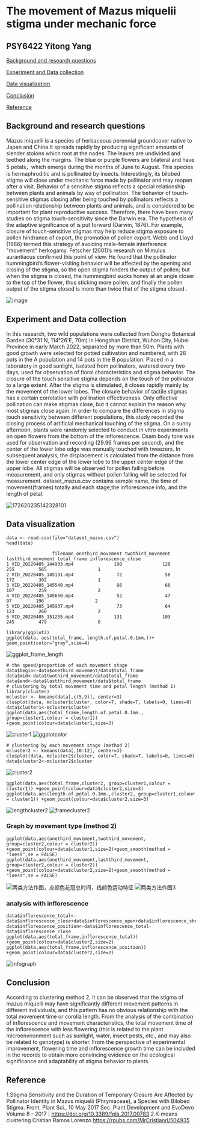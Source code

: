 
# The movement of Mazus miquelii stigma under mechanic force
## PSY6422 Yitong Yang 
[Background and research questions](https://github.com/shenyuan27/PSY6422YitongYang_Mazus-miquelii/blob/main/README.md#background-and-research-questions)

[Experiment and Data collection](https://github.com/shenyuan27/PSY6422YitongYang_Mazus-miquelii/blob/main/README.md#experiment-and-data-collection)

[Data visualization](https://github.com/shenyuan27/PSY6422YitongYang_Mazus-miquelii/blob/main/README.md#data-visualization)

[Conclusion](https://github.com/shenyuan27/PSY6422YitongYang_Mazus-miquelii/blob/main/README.md#conclusion)

[Reference](https://github.com/shenyuan27/PSY6422YitongYang_Mazus-miquelii/blob/main/README.md#reference)
## Background and research questions
Mazus miquelii is a species of herbaceous perennial groundcover native to Japan and China.It spreads rapidly by producing significant amounts of slender stolons which root at the nodes. The leaves are undivided and teethed along the margins. The blue or purple flowers are bilateral and have 5 petals，which emerge during the months of June to August. This species is hermaphroditic and is pollinated by insects.
Interestingly, its bilobed stigma will close under mechanic force made by pollinator and may reopen after a visit. Behavior of a sensitive stigma reflects a special relationship between plants and animals by way of pollination.
The behavior of touch-sensitive stigmas closing after being touched by pollinators reflects a pollination relationship between plants and animals, and is considered to be important for plant reproductive success. Therefore, there have been many studies on stigma touch-sensitivity since the Darwin era. The hypothesis of the adaptive significance of is put forward (Darwin, 1876). For example, closure of touch-sensitive stigmas may help reduce stigma exposure to pollen hindrance of export, the promotion of pollen export. Webb and Lloyd (1986) termed this strategy of avoiding male-female interference "movement" herkogamy. Fetscher (2001)’s research on Mimulus aurantiacus confirmed this point of view. He found that the pollinator hummingbird’s flower-visiting behavior will be affected by the opening and closing of the stigma, so the open stigma hinders the output of pollen; but when the stigma is closed, the hummingbird sucks honey at an angle closer to the top of the flower, thus sticking more pollen, and finally the pollen output of the stigma closed is more than twice that of the stigma closed .

![image](https://github.com/shenyuan27/PSY6422YitongYang_Mazus-miquelii/assets/124840282/b914fa50-3f33-4d1c-8869-a1e8ab94d332)


## Experiment and Data collection
In this research, two wild populations were collected from Donghu Botanical Garden (30°31'N, 114°26'E, 70m) in Hongshan District, Wuhan City, Hubei Province in early March 2022, separated by more than 50m. Plants with good growth were selected for potted cultivation and numbered, with 26 pots in the A population and 14 pots in the B population. Placed in a laboratory in good sunlight, isolated from pollinators, watered every two days; used for observation of floral characteristics and stigma behavior.
The closure of the touch sensitive stigma depends on the touch of the pollinator to a large extent. After the stigma is stimulated, it closes rapidly mainly by the movement of the lower lobes. The closure behavior of tactile stigmas has a certain correlation with pollination effectiveness. Only effective pollination can make stigmas close, but it cannot explain the reason why most stigmas close again. In order to compare the differences in stigma touch sensitivity between different populations, this study recorded the closing process of artificial mechanical touching of the stigma. On a sunny afternoon, plants were randomly selected to conduct in vitro experiments on open flowers from the bottom of the inflorescence. Dsam body tone was used for observation and recording (29.96 frames per second), and the center of the lower lobe edge was manually touched with tweezers. In subsequent analysis, the displacement is calculated from the distance from the lower center edge of the lower lobe to the upper center edge of the upper lobe. All stigmas will be observed for pollen falling before measurement, and only stigmas without pollen falling will be selected for measurement.
dataset_mazus.csv contains sample name, the time of movement(frames) totally and each stage,the inflorescence info, and the length of petal. 

![172620235142328101](https://github.com/shenyuan27/desktop-tutorial/assets/124840282/191161d9-4033-430d-a3a7-9472a355ab7c)

## Data visualization

```
data <- read.csv(file="dataset_mazus.csv")
head(data)
```
```
                 filename onethird_movement twothird_movement lastthird_movement total_frame inflorescence_close
1 VID_20220405_144933.mp4               190               120                255         565                   1
2 VID_20220405_145131.mp4                72                58                172         302                   1
3 VID_20220405_145540.mp4                86                66                107         259                   2
4 VID_20220405_145650.mp4                52                47                 97         196                   2
5 VID_20220405_145937.mp4                73                64                123         260                   2
6 VID_20220405_151235.mp4               131               103                245         479                   0
```

```
library(ggplot2)
ggplot(data, aes(total_frame, length.of.petal.0.1mm.))+ geom_point(color="gray",size=4)
```
![ggplot_frame_length](https://github.com/shenyuan27/PSY6422YitongYang_Mazus-miquelii/assets/124840282/667051fe-29be-456b-8638-c3adb3fec7c8)

```
# the speed/proportion of each movement stage 
data$begin<-data$onethird_movement/data$total_frame
data$mid<-data$twothird_movement/data$total_frame
data$end<-data$lastthird_movement/data$total_frame
# clustering by total movement time and petal length (method 1)
library(cluster)
mcluster <- kmeans(data[,c(5,9)], center=3)
clusplot(data, mcluster$cluster, color=T, shade=T, labels=0, lines=0)
data$cluster1<-mcluster$cluster
ggplot(data,aes(total_frame,length.of.petal.0.1mm., group=cluster1,colour = cluster1)) +geom_point(colour=data$cluster1,size=3)
```
![cluster1](https://github.com/shenyuan27/PSY6422YitongYang_Mazus-miquelii/assets/124840282/d3087bb4-8886-4ad4-8ae7-3199f8a563d2)
![ggplotcolor](https://github.com/shenyuan27/PSY6422YitongYang_Mazus-miquelii/assets/124840282/f1d031ca-a8fd-4f08-995b-994f3716bf5e)

```
# clustering by each movement stage (method 2)
mcluster2 <- kmeans(data[,10:12], center=3)
clusplot(data, mcluster2$cluster, color=T, shade=T, labels=0, lines=0)
data$cluster2<-mcluster2$cluster
```
![cluster2](https://github.com/shenyuan27/PSY6422YitongYang_Mazus-miquelii/assets/124840282/a15a02bc-9518-4186-9b8f-b66f8f62404e)

```
ggplot(data,aes(total_frame,cluster2, group=cluster1,colour = cluster1)) +geom_point(colour=data$cluster2,size=3)
ggplot(data,aes(length.of.petal.0.1mm.,cluster2, group=cluster1,colour = cluster1)) +geom_point(colour=data$cluster2,size=3)
```
![lengthcluster2](https://github.com/shenyuan27/PSY6422YitongYang_Mazus-miquelii/assets/124840282/e26a7d1e-f74e-42f5-9c6a-8602ab8383aa)
![framecluster2](https://github.com/shenyuan27/PSY6422YitongYang_Mazus-miquelii/assets/124840282/9f717f1a-a19b-4c4c-88cb-116ac01632b4)

### Graph by movement type (method 2)
```
ggplot(data,aes(onethird_movement,twothird_movement, group=cluster2,colour = cluster2)) +geom_point(colour=data$cluster1,size=2)+geom_smooth(method = "loess",se = FALSE)
ggplot(data,aes(onethird_movement,lastthird_movement, group=cluster2,colour = cluster2)) +geom_point(colour=data$cluster2,size=2)+geom_smooth(method = "loess",se = FALSE)
```
![两类方法作图，点颜色花冠总时间，线颜色运动特征](https://github.com/shenyuan27/PSY6422YitongYang_Mazus-miquelii/assets/124840282/e531155a-4232-4f1e-bc55-2ad4884b9c3a)
![两类方法作图3](https://github.com/shenyuan27/PSY6422YitongYang_Mazus-miquelii/assets/124840282/a8f9d6ed-3927-4470-97af-9ed3b5b187e8)



### analysis with inflorescence
```
data$inflorescence_total<-data$inflorescence_close+data$inflorescence_open+data$inflorescence_shedding
data$inflorescence_position<-data$inflorescence_total-data$inflorescence_close
ggplot(data,aes(total_frame,inflorescence_total)) +geom_point(colour=data$cluster2,size=2)
ggplot(data,aes(total_frame,inflorescence_position)) +geom_point(colour=data$cluster2,size=2)
```
![infograph](https://github.com/shenyuan27/PSY6422YitongYang_Mazus-miquelii/assets/124840282/c127bc16-827f-44dd-9ffd-65d0b5d146e6)


## Conclusion
According to clustering method 2, it can be observed that the stigma of mazus miquelli may have significantly different movement patterns in different individuals, and this pattern has no obvious relationship with the total movement time or corolla length.
From the analysis of the combination of inflorescence and movement characteristics, the total movement time of the inflorescence with less flowering (this is related to the plant microenvironment such as sunlight, water, insect pests, etc., and may also be related to genotype) is shorter. From the perspective of experimental improvement, flowering time and inflorescence growth time can be included in the records to obtain more convincing evidence on the ecological significance and adaptability of stigma behavior to plants.

## Reference
1.Stigma Sensitivity and the Duration of Temporary Closure Are Affected by Pollinator Identity in Mazus miquelii (Phrymaceae), a Species with Bilobed Stigma. Front. Plant Sci., 10 May 2017 Sec. Plant Development and EvoDevo Volume 8 - 2017 | https://doi.org/10.3389/fpls.2017.00783
2.K-means clustering Cristian Ramos Lorenzo https://rpubs.com/MrCristianrl/504935
